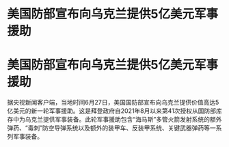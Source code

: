 # 美国防部宣布向乌克兰提供5亿美元军事援助

# 美国防部宣布向乌克兰提供5亿美元军事援助

据央视新闻客户端，当地时间6月27日，美国国防部宣布向乌克兰提供价值高达5亿美元的新一轮军事援助。这是拜登政府自2021年8月以来第41次授权从国防部库存中为乌克兰提供军事装备。此轮军事援助包含“海马斯”多管火箭发射系统的额外弹药、“毒刺”防空导弹系统以及额外的装甲车、反装甲系统、关键武器弹药等一系列军事装备。

